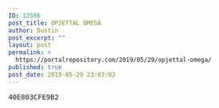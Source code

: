 ```yaml
---
ID: 12586
post_title: OPJETTAL OMEGA
author: Dustin
post_excerpt: ""
layout: post
permalink: >
  https://portalrepository.com/2019/05/29/opjettal-omega/
published: true
post_date: 2019-05-29 23:03:03
---
```

<pre>40E803CFE9B2</pre>